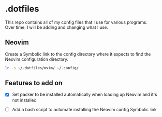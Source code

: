# .dotfiles

This repo contains all of my config files that I use for various programs.
Over time, I will be adding and changing what I use.

## Neovim

Create a Symbolic link to the config directory where it expects to find the
Neovim configuration directory.

```sh
ln -s ~/.dotfiles/nvim/ ~/.config/
```

## Features to add on

- [x] Set packer to be installed automatically when loading up Neovim and it's not installed
- [ ] Add a bash script to automate installing the Neovim config Symbolic link

